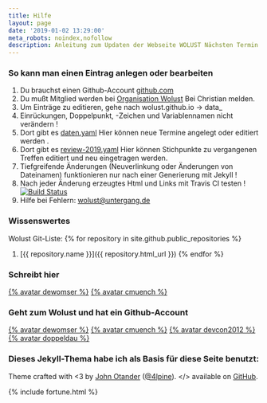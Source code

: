 ```yaml
---
title: Hilfe
layout: page
date: '2019-01-02 13:29:00'
meta_robots: noindex,nofollow
description: Anleitung zum Updaten der Webseite WOLUST Nächsten Termin und Zusammenfassung
---
```


### So kann man einen Eintrag anlegen oder bearbeiten


1. Du brauchst einen Github-Account [github.com](https://github.com/)
2. Du mußt Mitglied werden bei [Organisation Wolust](https://github.com/Wolust) Bei  Christian melden.
3. Um Einträge zu editieren, gehe nach wolust.github.io  -> data_
10. <span class="red">Einrückungen, Doppelpunkt, -Zeichen und Variablennamen nicht verändern !</span>
4. Dort gibt es [daten.yaml](https://github.com/Wolust/wolust.github.io/blob/master/_data/daten.yaml) Hier können neue Termine angelegt oder editiert werden .
5. Dort gibt es [review-2019.yaml](https://github.com/Wolust/wolust.github.io/blob/master/_data/review-2019.yaml) Hier können Stichpunkte zu vergangenen Treffen editiert und neu eingetragen werden. 
7. Tiefgreifende  Änderungen (Neuverlinkung oder Änderungen von Dateinamen)  funktionieren nur  nach einer Generierung mit Jekyll  !
8. Nach jeder  Änderung erzeugtes Html und Links mit Travis CI testen ! [![Build Status](https://travis-ci.org/Wolust/wolust.github.io.svg?branch=master)](https://travis-ci.org/Wolust/wolust.github.io)
9. Hilfe bei Fehlern: wolust@untergang.de

### Wissenswertes
Wolust Git-Liste: {% for repository in site.github.public_repositories %}
1. [{{ repository.name }}]({{ repository.html_url }})
{% endfor %}

### Schreibt hier
[{% avatar dewomser %}](https://github.com/dewomser) [{% avatar cmuench %}](https://github.com/cmuench)

### Geht zum Wolust und hat ein Github-Account
[{% avatar dewomser %}](https://github.com/dewomser) [{% avatar cmuench %}](https://github.com/cmuench) [{% avatar devcon2012 %}](https://github.com/devcon2012) [{% avatar doppeldau %}](https://github.com/doppeldau)

### Dieses Jekyll-Thema habe ich als Basis für diese Seite benutzt:
Theme crafted with &lt;3 by <a href="http://johnotander.com">John Otander</a> (<a href="https://twitter.com/4lpine">@4lpine</a>).
&lt;/&gt; available on <a href="https://github.com/johnotander/pixyll">GitHub</a>.

 {% include fortune.html %}